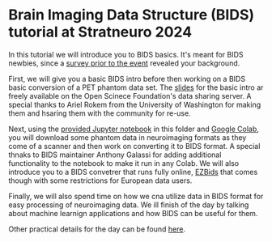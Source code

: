 # Brain Imaging Data Structure (BIDS) tutorial at Stratneuro 2024

In this tutorial we will introduce you to BIDS basics. It's meant for BIDS newbies, since a [survey prior to the event](/StratNeuro2024_intro.pdf) revealed your background.

First, we will give you a basic BIDS intro before then working on a BIDS basic conversion of a PET phantom data set. 
The [slides](https://osf.io/e3b2m) for the basic intro ar freely available on the Open Scinece Foundation's data sharing server. A special thanks to Ariel Rokem from the University of Washington for making them and hsaring them with the community for re-use.

Next, using the [provided Jupyter notebook](/PET_BIDS_tutorial_Colab.ipynb) in this folder and [Google Colab](https://collab.google.com/), you will download some phantom data in neuroimaging formats as they come of a scanner and then work on converting it to BIDS format. A special thnaks to BIDS maintainer Anthony Galassi for adding additional functionality to the notebook to make it run in any Colab. We will also introduce you to a BIDS convetrer that runs fully online, [EZBids](https://brainlife.io/ezbids/) that comes though with some restrictions for European data users. 

Finally, we will also spend time on how we cna utilize data in BIDS format for easy processing of neuroimaging data. We ill finish of the day by talking about machine learnign applications and how BIDS can be useful for them.

Other practical details for the day can be found [here](https://news.ki.se/calendar/stratneuro-retreat-2024-exclusive-day-for-phd-students).